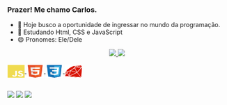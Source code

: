 ### Prazer! Me chamo Carlos.

- 🔭 Hoje busco a oportunidade de ingressar no mundo da programação.
- 🌱 Estudando Html, CSS e JavaScript
- 😄 Pronomes: Ele/Dele

<div align="center">
  <a href="https://github.com/EduardoDSouza">
  <img width="48%"   src="https://github-readme-stats.vercel.app/api?username=EduardoDSouza&show_icons=true&theme=github_dark&include_all_commits=true&count_private=true"/>
  <img width="48%"  src="https://github-readme-stats.vercel.app/api/top-langs/?username=EduardoDSouza&layout=compact&langs_count=7&theme=github_dark"/>
</div>

<div style="display: inline_block"><br>
  <img align="center" alt="Carlos-Js" height="30" width="40" src="https://raw.githubusercontent.com/devicons/devicon/master/icons/javascript/javascript-plain.svg">
    <img align="center" alt="Carlos-HTML" height="30" width="40" src="https://raw.githubusercontent.com/devicons/devicon/master/icons/html5/html5-original.svg">
  <img align="center" alt="Carlos-CSS" height="30" width="40" src="https://raw.githubusercontent.com/devicons/devicon/master/icons/css3/css3-original.svg">
  <img align="center" alt="Carlos-Ruby" height="30" width="40" src="https://raw.githubusercontent.com/devicons/devicon/master/icons/ruby/ruby-plain.svg">
   </div>

##

<div>
 <a href="https://discord.com/users/338769222257737729" target="_blank"><img src="https://img.shields.io/badge/Discord-7289DA?style=for-the-badge&logo=discord&logoColor=white" target="_blank"></a> 
    <a href="https://www.linkedin.com/in/carlos-eduardo-souza-361a901a9/" target="_blank"><img src="https://img.shields.io/badge/-LinkedIn-%230077B5?style=for-the-badge&logo=linkedin&logoColor=white" target="_blank"></a> 
    <a href = "mailto:eduardodsouza@hotmail.com.br"><img src="https://img.shields.io/badge/Microsoft_Outlook-0078D4?style=for-the-badge&logo=microsoft-outlook&logoColor=white" target="_blank"></a>
</div>
